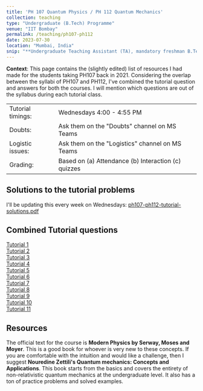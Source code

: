 ```yaml
---
title: 'PH 107 Quantum Physics / PH 112 Quantum Mechanics'
collection: teaching
type: "Undergraduate (B.Tech) Programme"
venue: "IIT Bombay"
permalink: /teaching/ph107-ph112
date: 2023-07-30
location: "Mumbai, India"
snip: "**Undergraduate Teaching Assistant (TA), mandatory freshman B.Tech courses**<br>In my fourth year, I was in charge of the ~1500 freshmen & the 40 TAs of the Quantum Mechanics course (PH 112).<br>In my third year, I taught 45 students as a TA for the older version of this course, Quantum Physics & Applications (PH 107)"
---
```

**Context**: This page contains the (slightly edited) list of resources I had made for the students taking PH107 back in 2021. Considering the overlap between the syllabi of PH107 and PH112, I've combined the tutorial question and answers for both the courses. I will mention which questions are out of the syllabus during each tutorial class. 
<!--more-->
<style>
    th {
        display: none;
    }
</style>


|   |   |
|---|---  |
|Tutorial timings:|Wednesdays 4:00 - 4:55 PM|
|Doubts:|Ask them on the "Doubts" channel on MS Teams|
|Logistic issues:|Ask them on the "Logistics" channel on MS Teams|
|Grading:|Based on (a) Attendance (b) Interaction (c) quizzes|

## Solutions to the tutorial problems

I'll be updating this every week on Wednesdays: [ph107-ph112-tutorial-solutions.pdf](../files/ph107-tutorial-solutions.pdf)

## Combined Tutorial questions
[Tutorial 1](../files/2021-PH107-PH112-Tutorial01.pdf)  
[Tutorial 2](../files/2021-PH107-PH112-Tutorial02.pdf)  
[Tutorial 3](../files/2021-PH107-PH112-Tutorial03.pdf)  
[Tutorial 4](../files/2021-PH107-PH112-Tutorial04.pdf)  
[Tutorial 5](../files/2021-PH107-PH112-Tutorial05.pdf)  
[Tutorial 6](../files/2021-PH107-PH112-Tutorial06.pdf)  
[Tutorial 7](../files/2021-PH107-PH112-Tutorial07.pdf)  
[Tutorial 8](../files/2021-PH107-PH112-Tutorial08.pdf)  
[Tutorial 9](../files/2021-PH107-PH112-Tutorial09.pdf)  
[Tutorial 10](../files/2021-PH107-PH112-Tutorial10.pdf)  
[Tutorial 11](../files/2021-PH107-PH112-Tutorial11.pdf)  

## Resources

The official text for the course is **Modern Physics by Serway, Moses and Moyer**. This is a good book for whoever is very new to these concepts. If you are comfortable with the intuition and would like a challenge, then I suggest **Nouredine Zettili's Quantum mechanics: Concepts and Applications**. This book starts from the basics and covers the entirety of non-relativistic quantum mechanics at the undergraduate level. It also has a ton of practice problems and solved examples.
